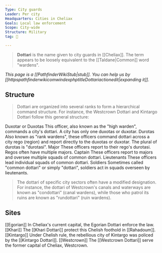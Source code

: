 ```yaml
---
Type: City guards
Leader: Per city
Headquarters: Cities in Cheliax
Goals: Local law enforcement
Scope: City-wide
Structure: Military
tag: 👥

---
```


> **Dottari** is the name given to city guards in [[Cheliax]]. The term appears to be loosely equivalent to the [[Taldane|Common]] word "wardens".



*This page is a [[PathfinderWikiStub|stub]]. You can help us by [[httpspathfinderwikicomwindexphptitleDottariactionedit|expanding it]].*


## Structure

> Dottari are organized into several ranks to form a hierarchical command structure. For instance, the Westcrown Dottari and Kintargo Dottari follow this general structure:

Duxotar or Duxotas
This officer, also known as the "high warden", commands a city's dottari. A city has only one duxotas or duxotar.
Durotas
Also known as "rank wardens", these officers command dottari across a city rego (region) and report directly to the duxotas or duxotar. The plural of durotas is "durotasi".
Major
These officers report to their rego's durotasi. Regos often have multiple majors.
Captain
These officers report to majors and oversee multiple squads of common dottari.
Lieutenants
These officers lead individual squads of common dottari.
Soldiers
Sometimes called "common dottari" or simply "dottari", soldiers act in squads overseen by lieutenants.
> The dottari of specific city sectors often have a modified designation. For instance, the dottari of Westcrown's canals and waterways are known as "condottari" (canal wardens), while those who patrol its ruins are known as "rundottari" (ruin wardens).


## Sites

[[Egorian]]
In Cheliax's current capital, the Egorian Dottari enforce the law.
[[Khari]]
The [[Khari Dottari]] protect this Chelish foothold in [[Rahadoum]].
[[Kintargo]]
Under Chelish rule, the rebellious city of Kintargo was policed by the [[Kintargo Dottari]].
[[Westcrown]]
The [[Westcrown Dottari]] serve the former capital of Cheliax, Westcrown.






